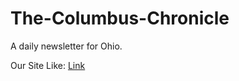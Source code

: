 # The-Columbus-Chronicle 
A daily newsletter for Ohio.

Our Site Like:
[Link](the-columbus-chronicle.pages.dev)
